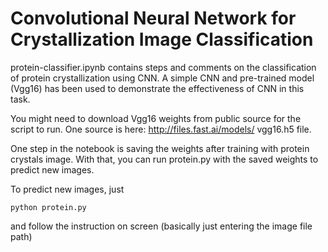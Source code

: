 # Convolutional Neural Network for Crystallization Image Classification

protein-classifier.ipynb contains steps and comments on the classification of protein crystallization using CNN. A simple CNN and pre-trained model (Vgg16) has been used to demonstrate the effectiveness of CNN in this task.

You might need to download Vgg16 weights from public source for the script to run. One source is here: http://files.fast.ai/models/ vgg16.h5 file.

One step in the notebook is saving the weights after training with protein crystals image. With that, you can run protein.py with the saved weights to predict new images.

To predict new images, just 
```
python protein.py
```
and follow the instruction on screen (basically just entering the image file path)
